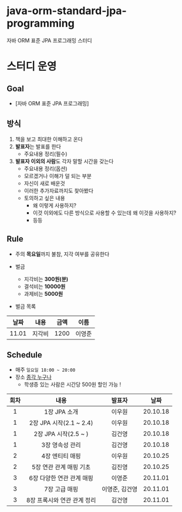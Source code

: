# java-orm-standard-jpa-programming
자바 ORM 표준 JPA 프로그래밍 스터디

# 스터디 운영

## Goal
* [자바 ORM 표준 JPA 프로그래밍]

## 방식
1. 책을 보고 최대한 이해하고 온다
2. **발표자**는 발표를 한다
    - 주요내용 정리(필수)
3. **발표자 이외의 사람**도 각자 말할 시간을 갖는다
    - 주요내용 정리(옵션)
    - 모르겠거나 이해가 덜 되는 부분
    - 자신이 새로 배운것
    - 이러한 추가자료까지도 찾아봤다
    - 토의하고 싶은 내용
        - 왜 이렇게 사용하지?
        - 이것 이외에도 다른 방식으로 사용할 수 있는데 왜 이것을 사용하지?
        - 등등
        
## Rule
- 주의 **목요일**까지 불참, 지각 여부를 공유한다
- 벌금
    - 지각비는 **300원(분)**
    - 결석비는 **10000원**
    - 과제비는 **5000원**
    
- 벌금 목록  
  
|날짜|내용|금액|이름|  
| :---: | :---: | :---: | :---: |  
|11.01|지각비|1200|이영준|  


## Schedule
- 매주 `일요일 18:00 ~ 20:00`  
- 장소 [종각 누구나](https://map.naver.com/v5/search/%EC%A2%85%EA%B0%81%20%EB%88%84%EA%B5%AC%EB%82%98/place/21290050?placeSearchOption=fromNxList=true%26noredirect=1%26entry=pll&c=14135827.6704000,4518806.6451502,13,0,0,0,dh&placePath=%2Fhome%3Fentry=pll)  
    - 학생증 있는 사람은 시간당 500원 할인 가능 !

|회차|내용|발표자|날짜|
| :---: | :---: | :---: | :---: |
| 1 | 1장 JPA 소개 | 이우원 | 20.10.18 |
| 1 | 2장 JPA 시작(2.1 ~ 2.4) | 이우원 | 20.10.18 |
| 1 | 2장 JPA 시작(2.5 ~ ) | 김건영 | 20.10.18 |
| 1 | 3장 영속성 관리 | 김건영 | 20.10.18 |
| 2 | 4장 엔티티 매핑 | 이우원 | 20.10.25 |
| 2 | 5장 연관 관계 매핑 기초 | 김진영 | 20.10.25 |
| 3 | 6장 다양한 연관 관계 매핑 | 이영준 | 20.11.01 |
| 3 | 7장 고급 매핑 | 이영준, 김건영 | 20.11.01 |
| 3 | 8장 프록시와 연관 관계 정리 | 김건영 | 20.11.01 |










